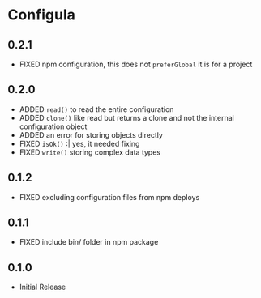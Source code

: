 # Configula

## 0.2.1

- FIXED npm configuration, this does not `preferGlobal` it is for a project

## 0.2.0

- ADDED `read()` to read the entire configuration
- ADDED `clone()` like read but returns a clone and not the internal configuration object
- ADDED an error for storing objects directly
- FIXED `isOk()` :| yes, it needed fixing
- FIXED `write()` storing complex data types

## 0.1.2

- FIXED excluding configuration files from npm deploys

## 0.1.1

- FIXED include bin/ folder in npm package

## 0.1.0

- Initial Release
